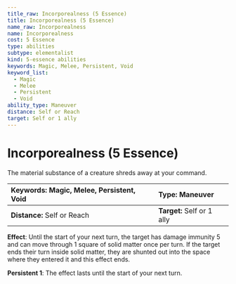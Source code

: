 ```yaml
---
title_raw: Incorporealness (5 Essence)
title: Incorporealness (5 Essence)
name_raw: Incorporealness
name: Incorporealness
cost: 5 Essence
type: abilities
subtype: elementalist
kind: 5-essence abilities
keywords: Magic, Melee, Persistent, Void
keyword_list:
  - Magic
  - Melee
  - Persistent
  - Void
ability_type: Maneuver
distance: Self or Reach
target: Self or 1 ally
---
```


# Incorporealness (5 Essence)

The material substance of a creature shreds away at your command.

<!-- @nosort -->

| **Keywords:** Magic, Melee, Persistent, Void | **Type:** Maneuver         |
| :------------------------------------------- | :------------------------- |
| **Distance:** Self or Reach                  | **Target:** Self or 1 ally |

**Effect**: Until the start of your next turn, the target has damage immunity 5 and can move through 1 square of solid matter once per turn. If the target ends their turn inside solid matter, they are shunted out into the space where they entered it and this effect ends.

**Persistent 1**: The effect lasts until the start of your next turn.
